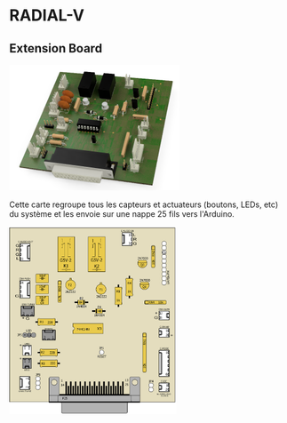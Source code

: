 # RADIAL-V

## Extension Board

<img src="Radial-V-Ext-3Dview.png" alt="Radial-V-Ext-3Dview" style="zoom:50%" />

Cette carte regroupe tous les capteurs et actuateurs (boutons, LEDs, etc) du système et les envoie sur une nappe 25 fils vers l'Arduino.

<img src="Radial-V-Ext-Layer-Components.png" style="zoom:33%" />